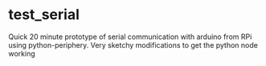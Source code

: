 # test_serial
Quick 20 minute prototype of serial communication with arduino from RPi using python-periphery. Very sketchy modifications to get the python node working


```

